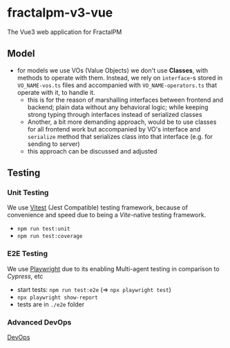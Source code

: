 # fractalpm-v3-vue

The Vue3 web application for FractalPM

## Model

- for models we use VOs (Value Objects) we don't use **Classes**, with methods to operate with them. Instead, we rely on `interface`-s stored in `VO_NAME-vos.ts` files and accompanied with `VO_NAME-operators.ts` that operate with it, to handle it.
  - this is for the reason of marshalling interfaces between frontend and backend; plain data without any behavioral logic; while keeping strong typing through interfaces instead of serialized classes
  - Another, a bit more demanding approach, would be to use classes for all frontend work but accompanied by VO's interface and `serialize` method that serializes class into that interface (e.g. for sending to server)
  - this approach can be discussed and adjusted

## Testing

### Unit Testing

We use [Vitest](https://vitest.dev/) (Jest Compatible) testing framework, because of convenience and speed due to being a *Vite*-native testing framework.

- `npm run test:unit`
- `npm run test:coverage`

### E2E Testing

We use [Playwright](https://playwright.dev/) due to its enabling Multi-agent testing in comparison to *Cypress*, etc

- start tests: `npm run test:e2e` (=> `npx playwright test`)
- `npx playwright show-report`
- tests are in `./e2e` folder

### Advanced DevOps

[DevOps](./DevOps.md)
